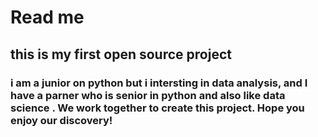 # Read me
## this is my first open source project
### i am a  junior on python but i intersting in data analysis, and I have a parner who is senior in python and also like data science . We work together to create this project. Hope you enjoy our discovery!
